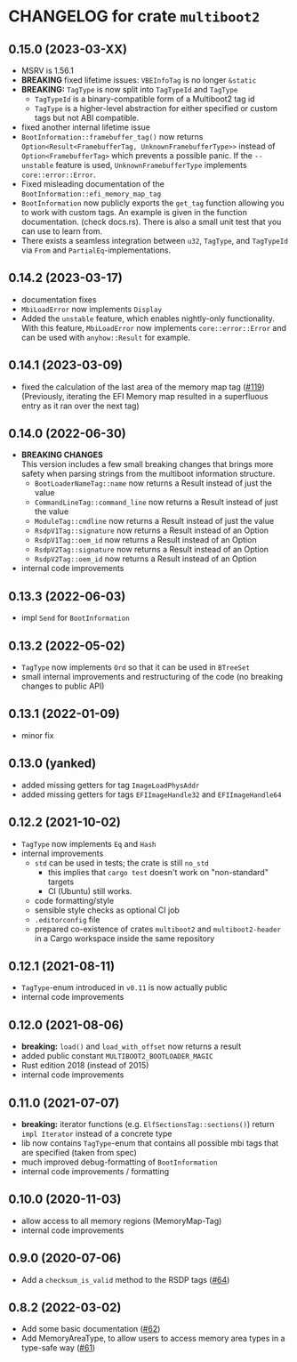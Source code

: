 # CHANGELOG for crate `multiboot2`

## 0.15.0 (2023-03-XX)
- MSRV is 1.56.1
- **BREAKING** fixed lifetime issues: `VBEInfoTag` is no longer `&static`
- **BREAKING:** `TagType` is now split into `TagTypeId` and `TagType`
  - `TagTypeId` is a binary-compatible form of a Multiboot2 tag id
  - `TagType` is a higher-level abstraction for either specified or custom tags
      but not ABI compatible.
- fixed another internal lifetime issue
- `BootInformation::framebuffer_tag()` now returns
  `Option<Result<FramebufferTag, UnknownFramebufferType>>` instead of
  `Option<FramebufferTag>` which prevents a possible panic. If the `--unstable`
  feature is used, `UnknownFramebufferType` implements `core::error::Error`.
- Fixed misleading documentation of the `BootInformation::efi_memory_map_tag`
- `BootInformation` now publicly exports the `get_tag` function allowing you to
  work with custom tags. An example is given in the function documentation.
  (check docs.rs). There is also a small unit test that you can use to learn
  from.
- There exists a seamless integration between `u32`, `TagType`, and `TagTypeId`
  via `From` and `PartialEq`-implementations.

## 0.14.2 (2023-03-17)
- documentation fixes
- `MbiLoadError` now implements `Display`
- Added the `unstable` feature, which enables nightly-only functionality.
  With this feature, `MbiLoadError` now implements `core::error::Error` and can
  be used with `anyhow::Result` for example.

## 0.14.1 (2023-03-09)
- fixed the calculation of the last area of the memory map tag ([#119](https://github.com/rust-osdev/multiboot2/pull/119))
  (Previously, iterating the EFI Memory map resulted in a superfluous entry as it ran over the next tag)

## 0.14.0 (2022-06-30)
- **BREAKING CHANGES** \
  This version includes a few small breaking changes that brings more safety when parsing strings from the
  multiboot information structure.
  - `BootLoaderNameTag::name` now returns a Result instead of just the value
  - `CommandLineTag::command_line` now returns a Result instead of just the value
  - `ModuleTag::cmdline` now returns a Result instead of just the value
  - `RsdpV1Tag::signature` now returns a Result instead of an Option
  - `RsdpV1Tag::oem_id` now returns a Result instead of an Option
  - `RsdpV2Tag::signature` now returns a Result instead of an Option
  - `RsdpV2Tag::oem_id` now returns a Result instead of an Option
- internal code improvements

## 0.13.3 (2022-06-03)
- impl `Send` for `BootInformation`

## 0.13.2 (2022-05-02)
- `TagType` now implements `Ord` so that it can be used in `BTreeSet`
- small internal improvements and restructuring of the code (no breaking changes to public API)

## 0.13.1 (2022-01-09)
- minor fix

## 0.13.0 (**yanked**)
- added missing getters for tag `ImageLoadPhysAddr`
- added missing getters for tags `EFIImageHandle32` and `EFIImageHandle64`

## 0.12.2 (2021-10-02)
- `TagType` now implements `Eq` and `Hash`
- internal improvements
  - `std` can be used in tests; the crate is still `no_std`
    - this implies that `cargo test` doesn't work on "non-standard" targets
    - CI (Ubuntu) still works.
  - code formatting/style
  - sensible style checks as optional CI job
  - `.editorconfig` file
  - prepared co-existence of crates `multiboot2` and `multiboot2-header`
    in a Cargo workspace inside the same repository

## 0.12.1 (2021-08-11)
- `TagType`-enum introduced in `v0.11` is now actually public
- internal code improvements

## 0.12.0 (2021-08-06)
- **breaking:** `load()` and `load_with_offset` now returns a result
- added public constant `MULTIBOOT2_BOOTLOADER_MAGIC`
- Rust edition 2018 (instead of 2015)
- internal code improvements

## 0.11.0 (2021-07-07)

- **breaking:** iterator functions (e.g. `ElfSectionsTag::sections()`) return `impl Iterator` instead of a concrete type
- lib now contains `TagType`-enum that contains
  all possible mbi tags that are specified (taken from spec)
- much improved debug-formatting of `BootInformation`
- internal code improvements / formatting

## 0.10.0 (2020-11-03)
- allow access to all memory regions (MemoryMap-Tag)
- internal code improvements

## 0.9.0 (2020-07-06)

- Add a `checksum_is_valid` method to the RSDP tags ([#64](https://github.com/rust-osdev/multiboot2/pull/64))

## 0.8.2 (2022-03-02)

- Add some basic documentation ([#62](https://github.com/rust-osdev/multiboot2/pull/62))
- Add MemoryAreaType, to allow users to access memory area types in a type-safe way ([#61](https://github.com/rust-osdev/multiboot2/pull/61))
